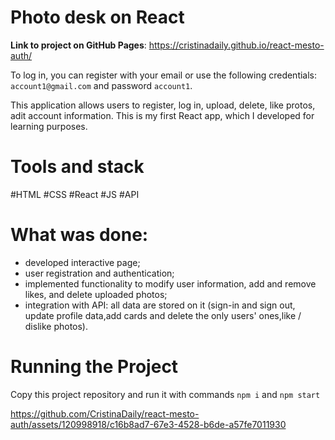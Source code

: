  # Photo desk on React

**Link to project on GitHub Pages**: https://cristinadaily.github.io/react-mesto-auth/

To log in, you can register with your email or use the following credentials: ```account1@gmail.com``` and password ```account1```.

This application allows users to register, log in, upload, delete, like protos, adit account information. This is my first React app, which I developed for learning purposes.

# Tools and stack
#HTML #CSS #React #JS #API 

# What was done: 
- developed interactive page;
- user registration and authentication;
- implemented functionality to modify user information, add and remove likes, and delete uploaded photos;
- integration with API: all data are stored on it (sign-in and sign out, update profile data,add cards and delete the only users' ones,like / dislike photos).

# Running the Project
Copy this project repository and run it with commands ```npm i``` and ```npm start```


https://github.com/CristinaDaily/react-mesto-auth/assets/120998918/c16b8ad7-67e3-4528-b6de-a57fe7011930

